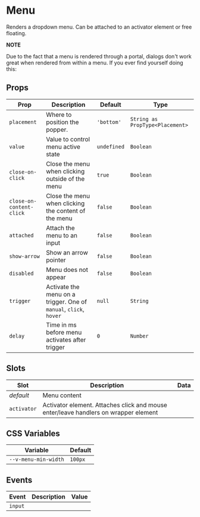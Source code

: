 # Menu

Renders a dropdown menu. Can be attached to an activator element or free floating.

**NOTE**

Due to the fact that a menu is rendered through a portal, dialogs don't work great when rendered from
within a menu. If you ever find yourself doing this:

## Props
| Prop                     | Description                                                       | Default     | Type                            |
|--------------------------|-------------------------------------------------------------------|-------------|---------------------------------|
| `placement`              | Where to position the popper.                                     | `'bottom'`  | `String as PropType<Placement>` |
| `value`                  | Value to control menu active state                                | `undefined` | `Boolean`                       |
| `close-on-click`         | Close the menu when clicking outside of the menu                  | `true`      | `Boolean`                       |
| `close-on-content-click` | Close the menu when clicking the content of the menu              | `false`     | `Boolean`                       |
| `attached`               | Attach the menu to an input                                       | `false`     | `Boolean`                       |
| `show-arrow`             | Show an arrow pointer                                             | `false`     | `Boolean`                       |
| `disabled`               | Menu does not appear                                              | `false`     | `Boolean`                       |
| `trigger`                | Activate the menu on a trigger. One of `manual`, `click`, `hover` | `null`      | `String`                        |
| `delay`                  | Time in ms before menu activates after trigger                    | `0`         | `Number`                        |

## Slots
| Slot        | Description                                                                         | Data |
|-------------|-------------------------------------------------------------------------------------|------|
| _default_   | Menu content                                                                        |      |
| `activator` | Activator element. Attaches click and mouse enter/leave handlers on wrapper element |      |

## CSS Variables
| Variable             | Default |
|----------------------|---------|
| `--v-menu-min-width` | `100px` |

## Events
| Event   | Description | Value |
|---------|-------------|-------|
| `input` |             |       |
